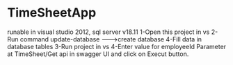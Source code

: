 # TimeSheetApp
runable in visual studio 2012, sql server v18.11
1-Open this project in vs
2-Run command update-database --->create database
4-Fill data in database tables
3-Run project in vs
4-Enter value for employeeId Parameter at TimeSheet/Get api in swagger UI and click on Execut button.
